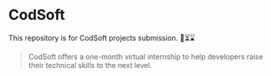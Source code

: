 # CodSoft
This repository is for CodSoft projects submission. 📣⏳⌛
>CodSoft offers a one-month virtual internship to help developers raise their technical skills to the next level.
